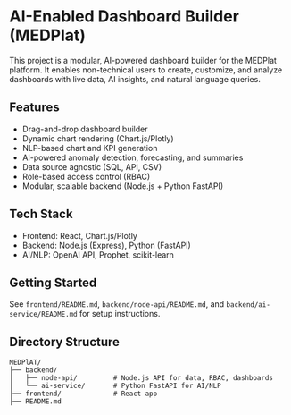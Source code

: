# AI-Enabled Dashboard Builder (MEDPlat)

This project is a modular, AI-powered dashboard builder for the MEDPlat platform. It enables non-technical users to create, customize, and analyze dashboards with live data, AI insights, and natural language queries.

## Features
- Drag-and-drop dashboard builder
- Dynamic chart rendering (Chart.js/Plotly)
- NLP-based chart and KPI generation
- AI-powered anomaly detection, forecasting, and summaries
- Data source agnostic (SQL, API, CSV)
- Role-based access control (RBAC)
- Modular, scalable backend (Node.js + Python FastAPI)

## Tech Stack
- Frontend: React, Chart.js/Plotly
- Backend: Node.js (Express), Python (FastAPI)
- AI/NLP: OpenAI API, Prophet, scikit-learn

## Getting Started
See `frontend/README.md`, `backend/node-api/README.md`, and `backend/ai-service/README.md` for setup instructions.

## Directory Structure
```
MEDPlAT/
├── backend/
│   ├── node-api/         # Node.js API for data, RBAC, dashboards
│   └── ai-service/       # Python FastAPI for AI/NLP
├── frontend/             # React app
├── README.md
```

